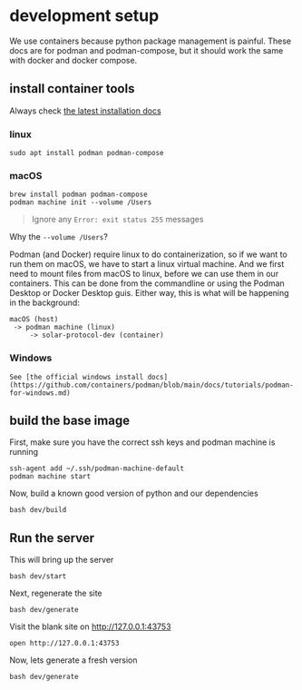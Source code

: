 # development setup

We use containers because python package management is painful. These docs are for podman and podman-compose, but it should work the same with docker and docker compose.

## install container tools

Always check [the latest installation docs](https://podman.io/getting-started/installation)

### linux

    sudo apt install podman podman-compose

### macOS

    brew install podman podman-compose
    podman machine init --volume /Users

> Ignore any `Error: exit status 255` messages

Why the `--volume /Users`?

Podman (and Docker) require linux to do containerization, so if we want to run them on macOS, we have to start a linux virtual machine. And we first need to mount files from macOS to linux, before we can use them in our containers. This can be done from the commandline or using the Podman Desktop or Docker Desktop guis. Either way, this is what will be happening in the background:

    macOS (host)
     -> podman machine (linux)
         -> solar-protocol-dev (container)

### Windows

    See [the official windows install docs](https://github.com/containers/podman/blob/main/docs/tutorials/podman-for-windows.md)

## build the base image

First, make sure you have the correct ssh keys and podman machine is running

    ssh-agent add ~/.ssh/podman-machine-default
    podman machine start

Now, build a known good version of python and our dependencies

    bash dev/build

## Run the server

This will bring up the server

    bash dev/start

Next, regenerate the site

    bash dev/generate

Visit the blank site on http://127.0.0.1:43753

    open http://127.0.0.1:43753

Now, lets generate a fresh version

    bash dev/generate
